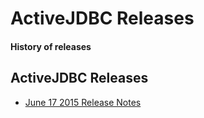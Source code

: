 <div class="page-header">
   <h1>ActiveJDBC Releases</h1> 
   <h4>History of releases</h4>
</div>

## ActiveJDBC Releases

* [June 17 2015 Release Notes](activejdbc-release-notes-june17-2015)


